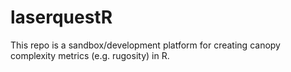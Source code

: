 # laserquestR

This repo is a sandbox/development platform for creating canopy complexity metrics (e.g. rugosity) in R. 
